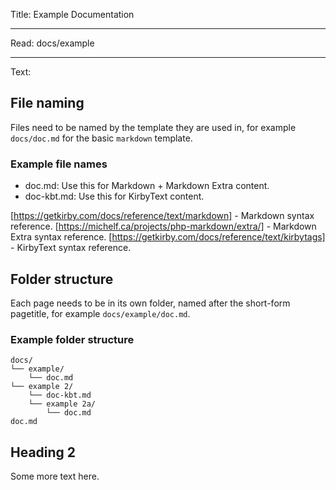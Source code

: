 Title: Example Documentation

----

Read: docs/example

----

Text:

## File naming
Files need to be named by the template they are used in, for example `docs/doc.md` for the basic `markdown` template.

### Example file names
- doc.md: Use this for Markdown + Markdown Extra content.
- doc-kbt.md: Use this for KirbyText content.

[https://getkirby.com/docs/reference/text/markdown] - Markdown syntax reference.
[https://michelf.ca/projects/php-markdown/extra/] - Markdown Extra syntax reference.
[https://getkirby.com/docs/reference/text/kirbytags] - KirbyText syntax reference.


## Folder structure
Each page needs to be in its own folder, named after the short-form pagetitle, for example `docs/example/doc.md`.

### Example folder structure
```
docs/
└── example/
    └── doc.md
└── example 2/
    └── doc-kbt.md
    └── example 2a/
        └── doc.md
doc.md
```

## Heading 2

Some more text here.